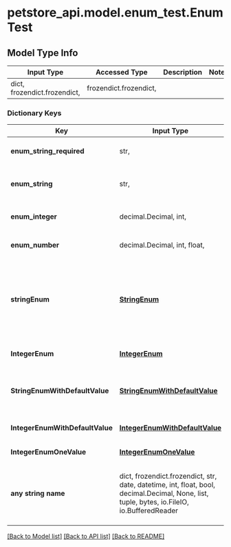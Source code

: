 # petstore_api.model.enum_test.EnumTest

## Model Type Info
Input Type | Accessed Type | Description | Notes
------------ | ------------- | ------------- | -------------
dict, frozendict.frozendict,  | frozendict.frozendict,  |  | 
### Dictionary Keys

Key | Input Type | Accessed Type | Description | Notes
------------ | ------------- | ------------- | ------------- | -------------
**enum_string_required** | str,  | str,  |  |  must be one of ["UPPER", "lower", "", ]
**enum_string** | str,  | str,  |  | [optional]  must be one of ["UPPER", "lower", "", ]
**enum_integer** | decimal.Decimal, int,  | decimal.Decimal,  |  | [optional]  must be one of [1, -1, ]
**enum_number** | decimal.Decimal, int, float,  | decimal.Decimal,  |  | [optional]  must be one of [1.1, -1.2, ]
**stringEnum** | [**StringEnum**](StringEnum.md) | [**StringEnum**](StringEnum.md) |  | [optional]  must be one of ["placed", "approved", "delivered", "single quoted", "multiple\nlines", "double quote \n with newline", ]
**IntegerEnum** | [**IntegerEnum**](IntegerEnum.md) | [**IntegerEnum**](IntegerEnum.md) |  | [optional]  must be one of [0, 1, 2, ]
**StringEnumWithDefaultValue** | [**StringEnumWithDefaultValue**](StringEnumWithDefaultValue.md) | [**StringEnumWithDefaultValue**](StringEnumWithDefaultValue.md) |  | [optional]  must be one of ["placed", "approved", "delivered", ]
**IntegerEnumWithDefaultValue** | [**IntegerEnumWithDefaultValue**](IntegerEnumWithDefaultValue.md) | [**IntegerEnumWithDefaultValue**](IntegerEnumWithDefaultValue.md) |  | [optional]  must be one of [0, 1, 2, ]
**IntegerEnumOneValue** | [**IntegerEnumOneValue**](IntegerEnumOneValue.md) | [**IntegerEnumOneValue**](IntegerEnumOneValue.md) |  | [optional]  must be one of [0, ]
**any string name** | dict, frozendict.frozendict, str, date, datetime, int, float, bool, decimal.Decimal, None, list, tuple, bytes, io.FileIO, io.BufferedReader | frozendict.frozendict, str, BoolClass, decimal.Decimal, NoneClass, tuple, bytes, FileIO | any string name can be used but the value must be the correct type | [optional]

[[Back to Model list]](../../README.md#documentation-for-models) [[Back to API list]](../../README.md#documentation-for-api-endpoints) [[Back to README]](../../README.md)

